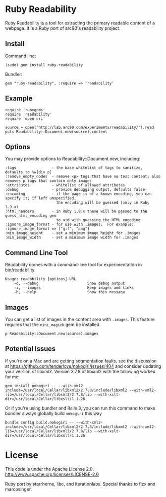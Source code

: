 # Ruby Readability

Ruby Readability is a tool for extracting the primary readable content of a webpage.  It is a Ruby port of arc90's readability project.

## Install

Command line:

    (sudo) gem install ruby-readability

Bundler:

    gem "ruby-readability", :require => 'readability'

## Example

    require 'rubygems'
    require 'readability'
    require 'open-uri'

    source = open('http://lab.arc90.com/experiments/readability/').read
    puts Readability::Document.new(source).content

## Options

You may provide options to Readability::Document.new, including:

    :tags                - the base whitelist of tags to sanitize, defaults to %w[div p]
    :remove_empty_nodes  - remove <p> tags that have no text content; also removes p tags that contain only images
    :attributes          - whitelist of allowed attributes
    :debug               - provide debugging output, defaults false
    :encoding            - if the page is of a known encoding, you can specify it; if left unspecified,
                           the encoding will be guessed (only in Ruby 1.9.x)
    :html_headers        - in Ruby 1.9.x these will be passed to the guess_html_encoding gem 
                           to aid with guessing the HTML encoding
    :ignore_image_format - for use with .images.  For example: :ignore_image_format => ["gif", "png"]
    :min_image_height    - set a minimum image height for .images
    :min_image_width     - set a minimum image width for .images

## Command Line Tool

Readability comes with a command-line tool for experimentation in bin/readability.

    Usage: readability [options] URL
        -d, --debug                      Show debug output
        -i, --images                     Keep images and links
        -h, --help                       Show this message

## Images

You can get a list of images in the content area with `.images`.  This feature requires that the `mini_magick` gem be installed.

    p Readability::Document.new(source).images

## Potential Issues

If you're on a Mac and are getting segmentation faults, see the discussion at https://github.com/tenderlove/nokogiri/issues/404 and consider updating your version of libxml2.  Version 2.7.8 of libxml2 with the following worked for me:

    gem install nokogiri -- --with-xml2-include=/usr/local/Cellar/libxml2/2.7.8/include/libxml2 --with-xml2-lib=/usr/local/Cellar/libxml2/2.7.8/lib --with-xslt-dir=/usr/local/Cellar/libxslt/1.1.26

Or if you're using bundler and Rails 3, you can run this command to make bundler always globally build `nokogiri` this way

    bundle config build.nokogiri -- --with-xml2-include=/usr/local/Cellar/libxml2/2.7.8/include/libxml2 --with-xml2-lib=/usr/local/Cellar/libxml2/2.7.8/lib --with-xslt-dir=/usr/local/Cellar/libxslt/1.1.26
    
# License

This code is under the Apache License 2.0.  http://www.apache.org/licenses/LICENSE-2.0

Ruby port by starrhorne, libc, and iterationlabs.  Special thanks to fizx and marcosinger.